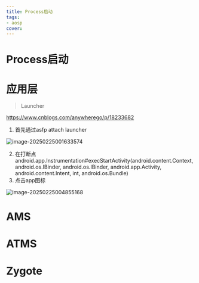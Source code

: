 ```yaml
---
title: Process启动
tags:
- aosp
cover:
---
```


# Process启动



# 应用层



> Launcher
>

https://www.cnblogs.com/anywherego/p/18233682

1. 首先通过asfp attach launcher

![image-20250225001633574](https://typora-blog-picture.oss-cn-chengdu.aliyuncs.com/blog/image-20250225001633574.png)

2. 在打断点android.app.Instrumentation#execStartActivity(android.content.Context, android.os.IBinder, android.os.IBinder, android.app.Activity, android.content.Intent, int, android.os.Bundle)
3. 点击app图标

![image-20250225004855168](https://typora-blog-picture.oss-cn-chengdu.aliyuncs.com/blog/image-20250225004855168.png)



# AMS





# ATMS







# Zygote

















